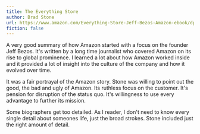 ```yaml
---
title: The Everything Store
author: Brad Stone
url: https://www.amazon.com/Everything-Store-Jeff-Bezos-Amazon-ebook/dp/B00BWQW73E 
fiction: false
---
```


A very good summary of how Amazon started with a focus on the founder Jeff Bezos. It's written by a long time journalist who covered Amazon on its rise to global prominence. I learned a lot about how Amazon worked inside and it provided a lot of insight into the culture of the company and how it evolved over time.

It was a fair portrayal of the Amazon story. Stone was willing to point out the good, the bad and ugly of Amazon. Its ruthless focus on the customer. It's pension for disruption of the status quo. It's willingness to use every advantage to further its mission.

Some biographers get too detailed. As I reader, I don't need to know every single detail about someones life, just the broad strokes. Stone included just the right amount of detail.


